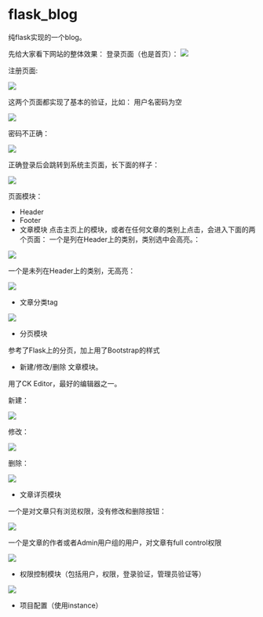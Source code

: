 # flask_blog
纯flask实现的一个blog。

先给大家看下网站的整体效果：
登录页面（也是首页）：
![](http://mmbiz.qpic.cn/mmbiz_png/KrjxpeiaZUP6OdRkcKO9IJ98QiarEpibKwJ74OrcrFlpqTKKElJQwf8QfibUPzrC5MlHTnaZaUytrPHCsdCLG3wyrw/640?wx_fmt=png&tp=webp&wxfrom=5&wx_lazy=1)

注册页面:

![](http://mmbiz.qpic.cn/mmbiz_png/KrjxpeiaZUP6OdRkcKO9IJ98QiarEpibKwJW3EwHMR1MykbreTWgvZzNkpxKh6Ky76yvMWvGZjoydHGZZCPicAdkLA/640?wx_fmt=png&tp=webp&wxfrom=5&wx_lazy=1)

这两个页面都实现了基本的验证，比如：
用户名密码为空

![](http://mmbiz.qpic.cn/mmbiz_png/KrjxpeiaZUP6OdRkcKO9IJ98QiarEpibKwJOpiaiaXAbnfZPcxvib9Ria8RF2pbibjeuLFAib4rjvbPTP5FQtATP9mlM1fg/640?wx_fmt=png&tp=webp&wxfrom=5&wx_lazy=1)

密码不正确：

![](http://mmbiz.qpic.cn/mmbiz_png/KrjxpeiaZUP6OdRkcKO9IJ98QiarEpibKwJPmPQYJqOAWDCia7qse4JhUS5NInGylgsnvsKwXic9EUN1cicm6m8icJgBg/640?wx_fmt=png&tp=webp&wxfrom=5&wx_lazy=1)

正确登录后会跳转到系统主页面，长下面的样子：

![](http://mmbiz.qpic.cn/mmbiz_png/KrjxpeiaZUP7Gvmv3UOgC86yKRtnF6dP2oCYb6xxT6ib3DyI5lyQVUgGkR40lWOXkJ5SyhR1wnKNdNp210g3eaCw/640?wx_fmt=png&tp=webp&wxfrom=5&wx_lazy=1)

页面模块：
- Header
- Footer
- 文章模块
点击主页上的模块，或者在任何文章的类别上点击，会进入下面的两个页面：
一个是列在Header上的类别，类别选中会高亮。：

![](http://mmbiz.qpic.cn/mmbiz_png/KrjxpeiaZUP7Gvmv3UOgC86yKRtnF6dP2Fia0BiabtoYz4XVtH7IfC4sNoeLkIr10W3iaLSlGy2MgtuNmf3z7SlcPQ/640?wx_fmt=png&tp=webp&wxfrom=5&wx_lazy=1)

一个是未列在Header上的类别，无高亮：

![](http://mmbiz.qpic.cn/mmbiz_png/KrjxpeiaZUP7Gvmv3UOgC86yKRtnF6dP2VfkhmiaMFwNgWAlibXRSgO20nia1tlqt0caQyjuqV5qQa60Lz4ibMx3ubA/640?wx_fmt=png&tp=webp&wxfrom=5&wx_lazy=1)

- 文章分类tag

![](https://camo.githubusercontent.com/ec42aff413508cf5aa717dfbbbde201b9f753d07/687474703a2f2f6d6d62697a2e717069632e636e2f6d6d62697a5f706e672f4b726a78706569615a55503747766d7633554f67433836794b52746e463664503256666b686d69614d46774e6757416c6962585253674f32306e696131746c717430636151796a7571563571516136304c7a3469624d78337562412f3634303f77785f666d743d706e672674703d7765627026777866726f6d3d352677785f6c617a793d31)

- 分页模块

参考了Flask上的分页，加上用了Bootstrap的样式

- 新建/修改/删除 文章模块。

用了CK Editor，最好的编辑器之一。

新建：

![](http://mmbiz.qpic.cn/mmbiz_png/KrjxpeiaZUP7Gvmv3UOgC86yKRtnF6dP2LQd7aS37pH3Dhcy2bCicRNzYygZz8xTOtvZicBAWNzibGuPX2ibVbOznwQ/640?wx_fmt=png&tp=webp&wxfrom=5&wx_lazy=1)

修改：

![](http://mmbiz.qpic.cn/mmbiz_png/KrjxpeiaZUP7Gvmv3UOgC86yKRtnF6dP2BrksHfJBze715jUibLvibHkwWPLichGg7yxcmWmA8TNSGzndbjHI5Yucg/640?wx_fmt=png&tp=webp&wxfrom=5&wx_lazy=1)

删除：

![](http://mmbiz.qpic.cn/mmbiz_png/KrjxpeiaZUP7Gvmv3UOgC86yKRtnF6dP2McUkXGKjP7tjx3xw1cEpLoQjtTso6dv5LibLAqz1rKufVx99ajS7kbQ/640?wx_fmt=png&tp=webp&wxfrom=5&wx_lazy=1)

- 文章详页模块

一个是对文章只有浏览权限，没有修改和删除按钮：

![](http://mmbiz.qpic.cn/mmbiz_png/KrjxpeiaZUP7Gvmv3UOgC86yKRtnF6dP2MNWttZH8uxLgpGXZhviawhzjt9cdjuSuNgO3lMaLYhWBk4yNtkLFjfQ/640?wx_fmt=png&tp=webp&wxfrom=5&wx_lazy=1)

一个是文章的作者或者Admin用户组的用户，对文章有full control权限

![](http://mmbiz.qpic.cn/mmbiz_png/KrjxpeiaZUP7Gvmv3UOgC86yKRtnF6dP2ExRpSGxYlbtlcgbeVNKZYURG5kFBPzhJ1u8JaAxCos1icvU6zQB1UDQ/640?wx_fmt=png&tp=webp&wxfrom=5&wx_lazy=1)

- 权限控制模块（包括用户，权限，登录验证，管理员验证等）

![](http://mmbiz.qpic.cn/mmbiz_png/KrjxpeiaZUP7Gvmv3UOgC86yKRtnF6dP200dpibT1JibEvfsia4lYvMeM71WorsKgPfOq9eZibGNI87NKic8ItSvpRkA/640?wx_fmt=png&tp=webp&wxfrom=5&wx_lazy=1)

- 项目配置（使用instance）

